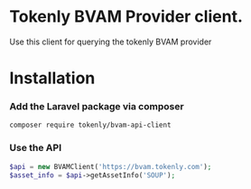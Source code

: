 # Tokenly BVAM Provider client.

Use this client for querying the tokenly BVAM provider

# Installation


### Add the Laravel package via composer

```
composer require tokenly/bvam-api-client
```


### Use the API

```php
$api = new BVAMClient('https://bvam.tokenly.com');
$asset_info = $api->getAssetInfo('SOUP');
```
